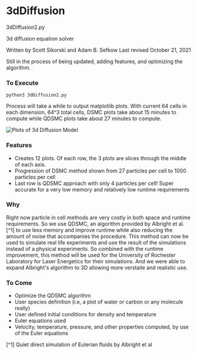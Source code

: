 # 3dDiffusion
3dDiffusion2.py

3d diffusion equation solver

Written by Scott Sikorski and Adam B. Sefkow
Last revised October 21, 2021

Still in the process of being updated, adding features, and optimizing the algorithm.

### To Execute
``` 
python3 3dDiffusion2.py
```
Process will take a while to output matplotlib plots. With current 64 cells in each dimension, 64^3 total cells, DSMC plots take about 15 minutes to compute while QDSMC plots take about 27 minutes to compute.

![Plots of 3d Diffusion Model](https://github.com/sgsikorski/3dDiffusion/endResults3dDiff.jiff)

### Features
- Creates 12 plots. Of each row, the 3 plots are slices through the middle of each axis.
- Progression of DSMC method shown from 27 particles per cell to 1000 particles per cell
- Last row is QDSMC approach with only 4 particles per cell! Super accurate for a very low memory and relatively low runtime requirements

### Why
Right now particle in cell methods are very costly in both space and runtime requirements. So we use QDSMC, an algorithm provided by Albright et al. [^1] to use less memory and improve runtime while also reducing the amount of noise that accompanies the procedure.
This method can now be used to simulate real life experiments and use the result of the simulations instead of a physical experiments. 
So combined with the runtime improvement, this method will be used for the University of Rochester Laboratory for Laser Energetics for their simulations.
And we were able to expand Albright's algorithm to 3D allowing more verstaile and realistic use.


### To Come
- Optimize the QDSMC algorithm
- User species definition (i.e, a plot of water or carbon or any molecule really)
- User defined initial conditions for density and temperature
- Euler equations used
- Velocity, temperature, pressure, and other properties computed, by use of the Euler equations

[^1] Quiet direct simulation of Eulerian fluids by Albright et al
